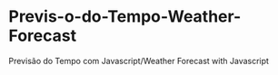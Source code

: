 # Previs-o-do-Tempo-Weather-Forecast
Previsão do Tempo com Javascript/Weather Forecast with Javascript
